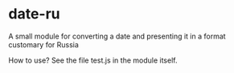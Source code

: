 # date-ru
A small module for converting a date and presenting it in a format customary for Russia

How to use?
See the file test.js in the module itself.
